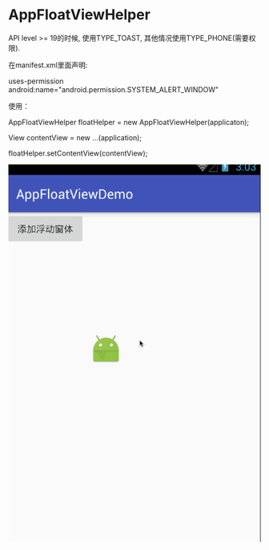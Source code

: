 # AppFloatViewHelper

API level >= 19的时候, 使用TYPE_TOAST, 其他情况使用TYPE_PHONE(需要权限).

在manifest.xml里面声明:

uses-permission android:name="android.permission.SYSTEM_ALERT_WINDOW"


使用：

AppFloatViewHelper floatHelper = new AppFloatViewHelper(applicaton);

View contentView = new ...(application);

floatHelper.setContentView(contentView);


![Image](https://github.com/msilemsile/AppFloatViewHelper/blob/master/demo.gif)
